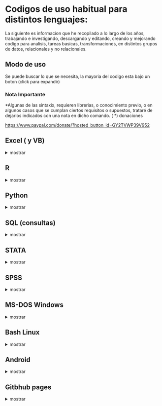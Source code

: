 # Codigos de uso habitual para distintos lenguajes:

La siguiente es informacion que he recopilado a lo largo de los años, trabajando e investigando, descargando y editando, creando y mejorando codigo para analisis, tareas basicas, transformaciones, en distintos grupos de datos, relacionales y no relacionales.

##  Modo de uso
 Se puede buscar lo que se necesita, la mayoria del codigo esta bajo un boton (click para expandir)

### Nota Importante

*Algunas de las sintaxix, requieren librerias, o conocimiento previo, o en algunos casos que se cumplan ciertos requisitos o supuestos, trataré de dejarlos indicados con una nota en dicho comando. ( *)
donaciones

<web> https://www.paypal.com/donate/?hosted_button_id=GY2TVWP39V952 </web>


## Excel ( y VB)

<details><summary> mostrar </summary>
<p> 
 
 </p>
</details>

## R

<details><summary> mostrar </summary>
<p> 
 
 </p>
</details>

## Python

<details><summary> mostrar </summary>
<p> 
 
 </p>
</details>

## SQL (consultas)

<details><summary> mostrar </summary>
<p> 
 
 </p>
</details>

## STATA

<details><summary> mostrar </summary>
<p>
 
 </p>
</details>

## SPSS

<details><summary> mostrar </summary>
<p> 

 </p>
</details>

## MS-DOS Windows

<details><summary> mostrar </summary>
<p> 

  <details><summary>Usar MS-DOS (CMD) o command.com o consola de comandos.</summary>
  <p>

   
   - inicio
   
   - ejecutar o buscar
   
   - cmd
   
   - para ejecutarlo en modo administrador, segundo boton del mouse en el icono de la aplicacion, "ejecutar como administrador" 
   
  </p> </details>


 <details><summary> crear textos con detalle de contenido </summary>
<p> 

 
   - cmd
 
   - para ejecutarlo en modo administrador, segundo boton del mouse en el icono de la aplicacion, "ejecutar como administrador" 
 
   - entrar en el directorio que necesito mapear
 
   - <code> tree >nombredearchivo.txt /f /a </code>
 
   - <code> dir /s /w >nombrededirectorio.txt </code>
   
  </p> </details>
 
 
 
 
 

  <details><summary>Como cambiar modo de disco duro a AHCI sin formatear:</summary>
  <p>
   - cmd (modo admin)
   
   - <code> bcdedit /set {current} safeboot minimal </code>
   
     #### reiniciar a la bios, activar modo ACHI y listo. entrar a windows de nuevo
   
   - cmd
   
   - <code> bcdedit /deletevalue {current} safeboot </code>
   
   - reiniciar

  </p> </details>




  <details><summary>crear .bat para cerrar programas que no se usan </summary>
  <p>  
  (por ejemplo, antes de editar, o usar algun software muy pesado)

   - creamos un archivo de texto, lo renombramos a xxx.bat y escribimos lo siguiente:
   - echo off
   - taskkil /im nombredelproceso.exe /F
   - echo off
   - exit
   
  </p> </details>


  <details><summary>desactivar programas especificos o paquetes en windows10 (11)</summary>
  <p>  

   listar aplicaciones
   

   - <code> DISM /Online /Get–ProvisionedAppxPackages | select–string Packagename </code>
   
   
   desinstalarlas (cambiando nombre del paquete)
   
   - <code> DISM /Online /Remove–ProvisionedAppxPackage /PackageName:PACKAGENAME </code>
   

  </p> </details>




  <details><summary>realizar escaneo, limpieza de estructura de SO windows en cmd</summary>
  <p>  

   - <code> sfc /scannow </code>
   

   - <code> DISM.exe /Online /Cleanup-image /Restorehealth </code>
   

  </p> </details>


   <details><summary>quitar el bloatware de windows 10 o win11</summary>
  <p> 

   - abrir powershell como admin y ejecutar el siguiente codigo:
   
   
   - <code>  iwr -useb https://git.io/debloat|iex </code>

   
   - esto creará un punto de restauracion del sistema, y lanzara un script .bat (descrito en github) con el cual puedes quitar lo innecesario de windows 
   
   
   - acceso al proyecto en github <code> https://gist.github.com/jumarag/738fd121c8f3a37cc6240993853a6977 </code>

  </p>  </details>

  </p> </details>



## Bash Linux

<details><summary>mostrar</summary>
<p>
   <details><summary>herramientas para usar adb y fastboot en linux</summary>
  <p>

  La mayor parte del tiempo he usado distribuciones basadas en debian, por lo que los comandos estan enfocados en ubuntu (probados 2022)
  - sudo apt-get update
  
  - sudo apt-get install android-tools-adb 
  - sudo apt-get install android-tools-fastboot
   
  maquina virtual MACOS:
   - descargar el paquete https://github.com/foxlet/macOS-Simple-KVM/archive/refs/heads/master.zip
   instalar:
      - sudo apt-get install qemu-system qemu-utils python3 python3-pip
   crear una carpeta con espacio suficiente para la maquina virtual (64gb por defecto en estos comandos)
   abrir terminal en la carpeta descarga, ya descomprimida y ejecutar (Agregar --high-sierra, --mojave, por defecto baja catalina)
   - bash jumpstart.sh
   el comando anterior descargará un archivo BaseSystem.img
   crear el archivo que contendrá la maquina virtual
   - qemu-img create -f qcow2 MyDisk.qcow2 64G
   abrir con editor de texto el basic.sh y pegar las siguientes lineas al final (si cambiaron el nombre MyDisk poner el que corresponda:
    -drive id=SystemDisk,if=none,file=MyDisk.qcow2 \
    -device ide-hd,bus=sata.4,drive=SystemDisk \
   en el mismo archivo, se puede editar la memoria y la cantidad de nucleos, hilos.
   
   
   
   

  </p>
  </details>

 </p>
</details>

## Android

<details><summary>mostrar</summary>
<p>
  <details><summary>usar adb</summary>
  <p>
  abrir cmd, navegar a la carpeta de ADB (se debe instalar), o abrir ventana de comandos en dicha carpeta, por ej: cd/adb
  adb devices
  si el dispositivo esta activo, y con modo de depuracion activado via usb, se vera su codigo. en caso contrario habilitarlo en android.

  para iniciar el bootloader (desde android, conectado por usb)
  - adb restart bootloader

  para reiniciar el dispositivo
  - adb restart 
  </p>
  </details>


  <details><summary>desbloquear bootloader (en modo fastboot)</summary>
  <p>

  - fastboot flashing unlock
  - fastboot flashin unlock_critical

  bloquear bootloader % ojo que al desbloquear o bloquear el bootloader el telefono se reinicia de fabrica %

  - fastboot flashing lock
  - fastboot flashing lock_critical


  </p>
  </details>



  <details><summary>otro</summary>
  <p>

    escribir aqui el texto a expandir.

  </p>
  </details>

</p>
</details>

##   Gitbhub pages 

<details><summary> mostrar </summary>
<p> 


  <details><summary>ocultar texto, para expandir al hacer click (collapse), (eliminar los espacios despues de cada <)</summary>
  <p>


   </p>
  </details>

  <details>< summary>click para mostrar</summary>
  <p>
     < details>< summary>click para mostrar< / summary>
    < p>
     escribir aqui el texto a expandir. (sin espacios)
     < /p>
    < /details>

  </p>
  </details>



  <details><summary>usar themes en github</summary>
  <p>

  Para usar themes en github con Ruby, se necesita instalar antes de usar en Fedora usar el siguiente comando antes de realizar el bundle.
   - sudo dnf install ruby ruby-devel openssl-devel redhat-rpm-config @development-tools
   - fuente y otras distros: https://jekyllrb.com/docs/installation/other-linux/

  </p>
  </details>

 
 
 
   <details><summary>insertar imagenes em github (webpage):</summary>
  <p>
  usar ! [comentario] (url) sin espacios,  (el link entre parentesis)
  ejemplo (quitar espacio y se verá la imagen insertada: 

   \ ! [imagen de gatito] ( https:// ejemplo-el-meme-del-gato-en-la-mesa-portada.jpg )


   ![imagen de gatito](https://cdn2.actitudfem.com/media/files/styles/big_img/public/images/2019/08/de-donde-salio-el-meme-del-gato-en-la-mesa-portada.jpg)


    </p>
  </details>

 </p>
</details>
 
